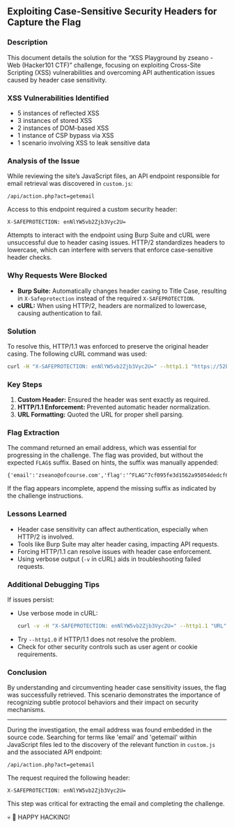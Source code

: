 ## Exploiting Case-Sensitive Security Headers for Capture the Flag

### Description

This document details the solution for the “XSS Playground by zseano - Web (Hacker101 CTF)” challenge, focusing on exploiting Cross-Site Scripting (XSS) vulnerabilities and overcoming API authentication issues caused by header case sensitivity.

### XSS Vulnerabilities Identified

- 5 instances of reflected XSS
- 3 instances of stored XSS
- 2 instances of DOM-based XSS
- 1 instance of CSP bypass via XSS
- 1 scenario involving XSS to leak sensitive data

### Analysis of the Issue

While reviewing the site’s JavaScript files, an API endpoint responsible for email retrieval was discovered in `custom.js`:

```
/api/action.php?act=getemail
```

Access to this endpoint required a custom security header:

```
X-SAFEPROTECTION: enNlYW5vb2Zjb3Vyc2U=
```

Attempts to interact with the endpoint using Burp Suite and cURL were unsuccessful due to header casing issues. HTTP/2 standardizes headers to lowercase, which can interfere with servers that enforce case-sensitive header checks.

### Why Requests Were Blocked

- **Burp Suite:** Automatically changes header casing to Title Case, resulting in `X-Safeprotection` instead of the required `X-SAFEPROTECTION`.
- **cURL:** When using HTTP/2, headers are normalized to lowercase, causing authentication to fail.

### Solution

To resolve this, HTTP/1.1 was enforced to preserve the original header casing. The following cURL command was used:

```bash
curl -H "X-SAFEPROTECTION: enNlYW5vb2Zjb3Vyc2U=" --http1.1 "https://52b94adfadeff85d1d161f93a34909e8.ctf.hacker101.com/api/action.php?act=getemail"
```

### Key Steps

1. **Custom Header:** Ensured the header was sent exactly as required.
2. **HTTP/1.1 Enforcement:** Prevented automatic header normalization.
3. **URL Formatting:** Quoted the URL for proper shell parsing.

### Flag Extraction

The command returned an email address, which was essential for progressing in the challenge. The flag was provided, but without the expected `FLAG$` suffix. Based on hints, the suffix was manually appended:

```
{'email':'zseano@ofcourse.com','flag':'^FLAG^7cf095fe3d1562a95054dedcf6960eb68559619fb3357bdf8d6ddb8b1411e6f4$'}
```

If the flag appears incomplete, append the missing suffix as indicated by the challenge instructions.

### Lessons Learned

- Header case sensitivity can affect authentication, especially when HTTP/2 is involved.
- Tools like Burp Suite may alter header casing, impacting API requests.
- Forcing HTTP/1.1 can resolve issues with header case enforcement.
- Using verbose output (`-v` in cURL) aids in troubleshooting failed requests.

### Additional Debugging Tips

If issues persist:

- Use verbose mode in cURL:
    ```bash
    curl -v -H "X-SAFEPROTECTION: enNlYW5vb2Zjb3Vyc2U=" --http1.1 "URL"
    ```
- Try `--http1.0` if HTTP/1.1 does not resolve the problem.
- Check for other security controls such as user agent or cookie requirements.


### Conclusion

By understanding and circumventing header case sensitivity issues, the flag was successfully retrieved. This scenario demonstrates the importance of recognizing subtle protocol behaviors and their impact on security mechanisms.

---

During the investigation, the email address was found embedded in the source code. Searching for terms like 'email' and 'getemail' within JavaScript files led to the discovery of the relevant function in `custom.js` and the associated API endpoint:

```
/api/action.php?act=getemail
```

The request required the following header:

```
X-SAFEPROTECTION: enNlYW5vb2Zjb3Vyc2U=
```

This step was critical for extracting the email and completing the challenge.

💀 🏴 HAPPY HACKING!